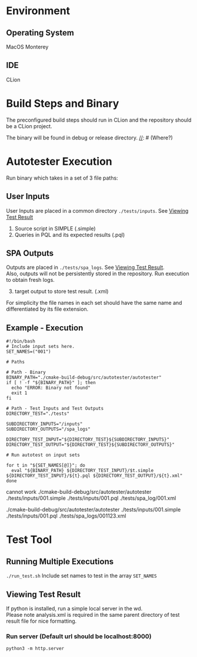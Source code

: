
# Environment

## Operating System
MacOS Monterey

## IDE
CLion

# Build Steps and Binary

The preconfigured build steps should run in CLion and the repository should be a CLion project.

The binary will be found in debug or release directory. [//]: # (Where?)

# Autotester Execution

Run binary which takes in a set of 3 file paths:

## User Inputs

User Inputs are placed in a common directory ```./tests/inputs```. See [Viewing Test Result](#viewing-test-result)

1. Source script in SIMPLE (.simple)
2. Queries in PQL and its expected results (.pql)

## SPA Outputs

Outputs are placed in ```./tests/spa_logs```.  See [Viewing Test Result](#viewing-test-result). \
Also, outputs will not be persistently stored in the repository. Run execution to obtain fresh logs.

3. target output to store test result. (.xml)

For simplicity the file names in each set should have the same name and differentiated by its file extension.

## Example - Execution

```
#!/bin/bash
# Include input sets here.
SET_NAMES=("001")

# Paths

# Path - Binary
BINARY_PATH="./cmake-build-debug/src/autotester/autotester"
if [ ! -f "${BINARY_PATH}" ]; then
  echo "ERROR: Binary not found"
  exit 1
fi

# Path - Test Inputs and Test Outputs
DIRECTORY_TEST="./tests"

SUBDIRECTORY_INPUTS="/inputs"
SUBDIRECTORY_OUTPUTS="/spa_logs"

DIRECTORY_TEST_INPUT="${DIRECTORY_TEST}${SUBDIRECTORY_INPUTS}"
DIRECTORY_TEST_OUTPUT="${DIRECTORY_TEST}${SUBDIRECTORY_OUTPUTS}"

# Run autotest on input sets

for t in "${SET_NAMES[@]}"; do
  eval "${BINARY_PATH} ${DIRECTORY_TEST_INPUT}/$t.simple ${DIRECTORY_TEST_INPUT}/${t}.pql ${DIRECTORY_TEST_OUTPUT}/${t}.xml"
done

```
cannot work
./cmake-build-debug/src/autotester/autotester ./tests/inputs/001.simple ./tests/inputs/001.pql ./tests/spa_log/001.xml


./cmake-build-debug/src/autotester/autotester ./tests/inputs/001.simple ./tests/inputs/001.pql ./tests/spa_logs/001123.xml

# Test Tool

## Running Multiple Executions

```./run_test.sh``` Include set names to test in the array ```SET_NAMES```

[//]: # (Run multiple executions step)

## Viewing Test Result

If python is installed, run a simple local server in the wd. \
Please note analysis.xml is required in the same parent directory of test result file for nice formatting.

### Run server (Default url should be localhost:8000)
``` python3 -m http.server ```
